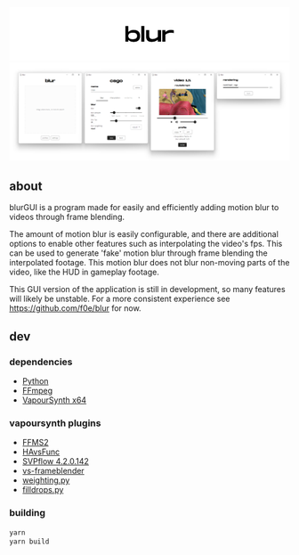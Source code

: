 ![blur header](https://github.com/f0e/blurGUI/blob/main/media/blur-header.png?raw=true)
![screens](https://github.com/f0e/blurGUI/blob/main/media/screens.png?raw=true)

## about

blurGUI is a program made for easily and efficiently adding motion blur to videos through frame blending.

The amount of motion blur is easily configurable, and there are additional options to enable other features such as interpolating the video's fps. This can be used to generate 'fake' motion blur through frame blending the interpolated footage. This motion blur does not blur non-moving parts of the video, like the HUD in gameplay footage.

This GUI version of the application is still in development, so many features will likely be unstable. For a more consistent experience see https://github.com/f0e/blur for now.

## dev

### dependencies

- [Python](https://www.python.org/downloads)
- [FFmpeg](https://ffmpeg.org/download.html)
- [VapourSynth x64](https://www.vapoursynth.com)

### vapoursynth plugins

- [FFMS2](https://github.com/FFMS/ffms2)
- [HAvsFunc](https://github.com/HomeOfVapourSynthEvolution/havsfunc)
- [SVPflow 4.2.0.142](https://web.archive.org/web/20190322064557/http://www.svp-team.com/files/gpl/svpflow-4.2.0.142.zip)
- [vs-frameblender](https://github.com/f0e/vs-frameblender)
- [weighting.py](https://github.com/f0e/blur/blob/master/plugins/weighting.py)
- [filldrops.py](https://github.com/f0e/blur/blob/master/plugins/filldrops.py)

### building

```
yarn
yarn build
```
